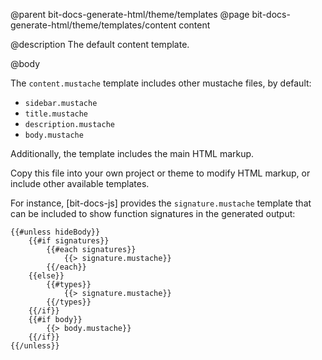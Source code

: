 @parent bit-docs-generate-html/theme/templates
@page bit-docs-generate-html/theme/templates/content content

@description The default content template.

@body

The `content.mustache` template includes other mustache files, by default:

- `sidebar.mustache`
- `title.mustache`
- `description.mustache`
- `body.mustache`

Additionally, the template includes the main HTML markup.

Copy this file into your own project or theme to modify HTML markup, or include
other available templates.

For instance, [bit-docs-js] provides the `signature.mustache` template that can
be included to show function signatures in the generated output:

```
{{#unless hideBody}}
    {{#if signatures}}
        {{#each signatures}}
            {{> signature.mustache}}
        {{/each}}
    {{else}}
        {{#types}}
            {{> signature.mustache}}
        {{/types}}
    {{/if}}
    {{#if body}}
        {{> body.mustache}}
    {{/if}}
{{/unless}}
```

